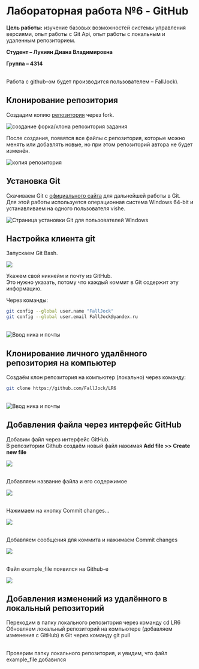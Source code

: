 # Лабораторная работа №6 - GitHub

__Цель работы:__ изучение базовых возможностей системы управления версиями, опыт работы с Git Api, опыт работы с локальным и удаленным репозиторием.

__Студент – Лукиян Диана Владимировна__

__Группа – 4314__

\
Работа с github-ом будет производится пользователем – FallJock\

## Клонирование репозитория
Создадим копию [репозитория](https://github.com/Kurtyanik/LR6) через fork.

![создание форка/клона репозитория задания](images/lab6_014.png)

После создания, появятся все файлы с репозитория, которые можно менять или добавлять новые, но при этом репозиторий автора не будет изменён.

![копия репозитория](images/lab6_015.png)

## Установка Git
Скачиваем Git с [официального сайта](https://git-scm.com/) для дальнейшей работы в Git.\
Для этой работы используется операционная система Windows 64-bit и устанавливаем на одного пользователя vishe.

![Cтраница установки Git для пользователей Windows](images/lab6_017.png)

## Настройка клиента git
Запускаем Git Bash.

![](images/lab6_033.png)

Укажем свой никнейм и почту из GitHub. \
Это нужно указать, потому что каждый коммит в Git содержит эту информацию.

Через команды:
```bash
git config --global user.name "FallJock"
git config --global user.email FallJock@yandex.ru
```

\
![Ввод ника и почты](images/lab6_034.png)

## Клонирование личного удалённого репозитория на компьютер
Создаём клон репозитория на компьютер (локально) через команду:
```bash
git clone https://github.com/FallJock/LR6
```

\
![Ввод ника и почты](images/lab6_035.png)

## Добавления файла через интерфейс GitHub


Добавим файл через интерфейс GitHub.\
В репозитории Github создаём новый файл нажимая __Add file >> Create new file__
 
![](images/lab6_036.png)

\
Добавляем название файла и его содержимое
 
![](images/lab6_037.png)

\
Нажимаем на кнопку Commit changes…
 
![](images/lab6_038.png)

\
Добавляем сообщения для коммита и нажимаем Commit changes
 
![](images/lab6_039.png)

\
Файл example_file появился на Github-е
 
![](images/lab6_040.png)

## Добавления изменений из удалённого в локальный репозиторий
Переходим в папку локального репозитория через команду
cd LR6
Обновляем локальный репозиторий на компьютере (добавляем изменения с GitHub) в Git через команду
git pull



\
Проверим папку локального репозитория, и увидим, что файл example_file добавился
 
